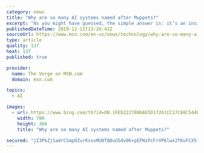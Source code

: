 ```yaml
---
category: news
title: "Why are so many AI systems named after Muppets?"
excerpt: "As you might have guessed, the simple answer is: it’s an inside joke, with researchers naming AI models after Muppets because other researchers have named ... been so successful that Google recently incorporated it into its search engine. Once the model was released, the floodgates of Muppetware opened, and it was soon followed by many ..."
publishedDateTime: 2019-12-11T13:26:42Z
sourceUrl: https://www.msn.com/en-us/news/technology/why-are-so-many-ai-systems-named-after-muppets/ar-AAK1jy8
type: article
quality: 137
heat: 137
published: true

provider:
  name: The Verge on MSN.com
  domain: msn.com

topics:
  - AI

images:
  - url: https://www.bing.com/th?id=ON.1FED2227886AE5D17261CC17C88C544F
    width: 700
    height: 366
    title: "Why are so many AI systems named after Muppets?"

secured: "jI3PkZj1adrCSmpOZurKssvMU0TQ0uG5dv0K+pEPNiPcFrVP6lwx2TKuFCX5fSCNFVeJb30EaYlmGb5MWkKh8yDacWG6tT6feocy279qf8aCzC0rVlLuXqbKohBc/kqN1YXTWVgipSXiVJsuTGTWKO9rPq/zDOKEWFlXTudLYakrLtEn8OFe7Od/MbVgZ+aubZdjJnJfqUlopw0dnw7DVMjrUxPdgXjZjCJA94xFy0n9NQLWNicLhX6j5Viu436FQb8FHd7diXXtcBK5OYLO0g==;bD7ltdBTAHctPJZmDrD9Nw=="
---
```


